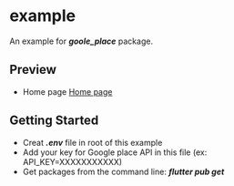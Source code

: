 # example

An example for **_goole_place_** package.

## Preview

- Home page
  [Home page](https://github.com/bazrafkan/google_place/blob/master/example/images/home_page.png)

## Getting Started

- Creat **_.env_** file in root of this example
- Add your key for Google place API in this file (ex: API_KEY=XXXXXXXXXXX)
- Get packages from the command line: **_flutter pub get_**
